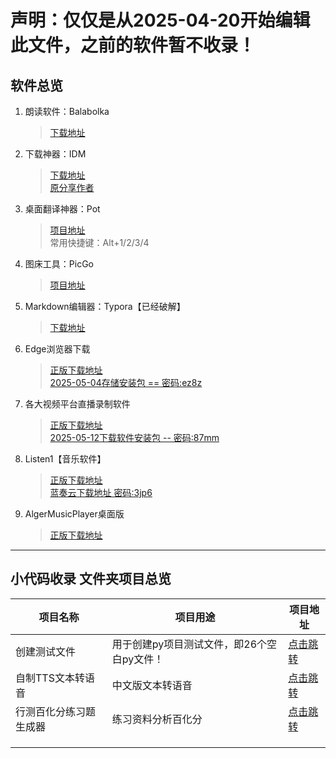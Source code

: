 # 声明：仅仅是从2025-04-20开始编辑此文件，之前的软件暂不收录！

## 软件总览
1. 朗读软件：Balabolka
   > [下载地址](http://www.cross-plus-a.com/balabolka.htm)
2. 下载神器：IDM
   > [下载地址](https://ghqr.lanzoup.com/iq7LL2u1cffg)  
   > [原分享作者](https://www.ahhhhfs.com/11659/)

3. 桌面翻译神器：Pot
   > [项目地址](https://github.com/pot-app/pot-desktop)  
   > 常用快捷键：Alt+1/2/3/4

4. 图床工具：PicGo
   > [项目地址](https://github.com/Molunerfinn/PicGo)

5. Markdown编辑器：Typora【已经破解】
   > [下载地址](https://ghqr.lanzoup.com/iSKMw2sf1mfe)

6. Edge浏览器下载
   > [正版下载地址](https://www.microsoft.com/en-us/edge/server/download)  
   > [2025-05-04存储安装包 == 密码:ez8z](https://ghqr.lanzoup.com/iJTZG2vbim1g)

7. 各大视频平台直播录制软件
   > [正版下载地址](https://github.com/ihmily/DouyinLiveRecorder/releases)  
   > [2025-05-12下载软件安装包 --  密码:87mm](https://ghqr.lanzoup.com/iN8u32w2kdfa)

8. Listen1【音乐软件】
   > [正版下载地址](https://github.com/listen1)  
   > [蓝奏云下载地址 密码:3jp6](https://ghqr.lanzn.com/b00ro2zqyf)

9. AlgerMusicPlayer桌面版
    > [正版下载地址](https://github.com/algerkong/AlgerMusicPlayer/releases)
---

## 小代码收录 文件夹项目总览
| **项目名称**           | 项目用途                                   | 项目地址                                                     |
| ---------------------- | ------------------------------------------ | ------------------------------------------------------------ |
| 创建测试文件           | 用于创建py项目测试文件，即26个空白py文件！ | [点击跳转](https://github.com/TAGRENLA/Interesting-Projects/blob/main/%E5%B0%8F%E4%BB%A3%E7%A0%81%E6%94%B6%E5%BD%95/%E5%88%9B%E5%BB%BA%E6%B5%8B%E8%AF%95%E6%96%87%E4%BB%B6.py) |
| 自制TTS文本转语音      | 中文版文本转语音                           | [点击跳转](https://github.com/TAGRENLA/Interesting-Projects/blob/main/%E5%B0%8F%E4%BB%A3%E7%A0%81%E6%94%B6%E5%BD%95/Edge%20TTS%E3%80%90%E6%96%87%E6%9C%AC%E8%BD%AC%E8%AF%AD%E9%9F%B3%E3%80%91.py) |
| 行测百化分练习题生成器 | 练习资料分析百化分                         | [点击跳转](https://github.com/TAGRENLA/Interesting-Projects/blob/main/%E5%B0%8F%E4%BB%A3%E7%A0%81%E6%94%B6%E5%BD%95/%E8%A1%8C%E6%B5%8B%E7%99%BE%E5%8C%96%E5%88%86%E7%BB%83%E4%B9%A0%E9%A2%98%E7%94%9F%E6%88%90.py) |
|                        |                                            |                                                              |
|                        |                                            |                                                              |
|                        |                                            |                                                              |
